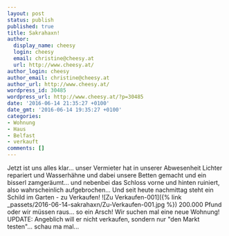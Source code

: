 ```yaml
---
layout: post
status: publish
published: true
title: Sakrahaxn!
author:
  display_name: cheesy
  login: cheesy
  email: christine@cheesy.at
  url: http://www.cheesy.at/
author_login: cheesy
author_email: christine@cheesy.at
author_url: http://www.cheesy.at/
wordpress_id: 30485
wordpress_url: http://www.cheesy.at/?p=30485
date: '2016-06-14 21:35:27 +0100'
date_gmt: '2016-06-14 19:35:27 +0100'
categories:
- Wohnung
- Haus
- Belfast
- verkauft
comments: []
---
```

Jetzt ist uns alles klar... unser Vermieter hat in unserer Abwesenheit Lichter repariert und Wasserhähne und dabei unsere Betten gemacht und ein bisserl zamgeräumt... und nebenbei das Schloss vorne und hinten ruiniert, also wahrscheinlich aufgebrochen...
Und seit heute nachmittag steht ein Schild im Garten - zu Verkaufen!
![Zu Verkaufen-001]({% link _passets/2016-06-14-sakrahaxn/Zu-Verkaufen-001.jpg %})
200.000 Pfund oder wir müssen raus... so ein Arsch! Wir suchen mal eine neue Wohnung!
UPDATE: Angeblich will er nicht verkaufen, sondern nur "den Markt testen"... schau ma mal...
